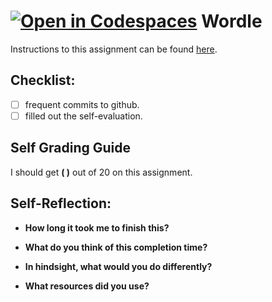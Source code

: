 [![Open in Codespaces](https://classroom.github.com/assets/launch-codespace-7f7980b617ed060a017424585567c406b6ee15c891e84e1186181d67ecf80aa0.svg)](https://classroom.github.com/open-in-codespaces?assignment_repo_id=14088215)
Wordle
===================================

Instructions to this assignment can be found [here](https://it3049c.github.io/Assignments/3.Rock_Paper_Scissors/).

## Checklist:
- [ ] frequent commits to github.
- [ ] filled out the self-evaluation.

## Self Grading Guide
<!--- Update the following line with your self-grade --->
<!--- Check the Rubric on Canvas for a guideline --->

I should get **( )** out of 20 on this assignment.

## Self-Reflection:
- **How long it took me to finish this?**

- **What do you think of this completion time?**

- **In hindsight, what would you do differently?**

- **What resources did you use?**
 